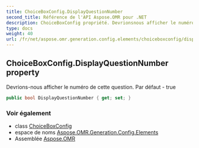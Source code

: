 ```yaml
---
title: ChoiceBoxConfig.DisplayQuestionNumber
second_title: Référence de l'API Aspose.OMR pour .NET
description: ChoiceBoxConfig propriété. Devrionsnous afficher le numéro de cette question. Par défaut  true
type: docs
weight: 40
url: /fr/net/aspose.omr.generation.config.elements/choiceboxconfig/displayquestionnumber/
---
```

## ChoiceBoxConfig.DisplayQuestionNumber property

Devrions-nous afficher le numéro de cette question. Par défaut - true

```csharp
public bool DisplayQuestionNumber { get; set; }
```

### Voir également

* class [ChoiceBoxConfig](../)
* espace de noms [Aspose.OMR.Generation.Config.Elements](../../choiceboxconfig/)
* Assemblée [Aspose.OMR](../../../)


